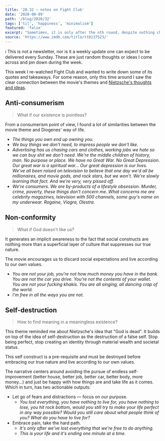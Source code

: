 ```yaml
---
title: '20.32 — notes on Fight Club'
date: '2020-08-09'
path: '/blog/2020/32'
tags: ['til', 'happiness', 'minimalism']
featured: 'false'
excerpt: "Sometimes, it is only after the nth round, despite nothing changes, you see a movie you didn't see before. Maybe the current social environment makes avoiding the pursue of endless self-improvement and just being happy with how things are more relevant than ever."
source: 'https://www.imdb.com/title/tt0137523/'
---
```


ℹ️ This is not a newsletter, nor is it a weekly update one can expect to be delivered every Sunday. These are just random thoughts or ideas I come across and pin down during the week.

This week I re-watched Fight Club and wanted to write down some of its quotes and takeaways. For some reason, only this time around I saw the clear connection between the movie's themes and [Nietzsche's thoughts and ideas](/blog/2020/34).

## Anti-consumerism

> What if our existence is pointless?

From a consumerism point of view, I found a lot of similarities between the movie theme and Diogenes' way of life.

- _The things you own end up owning you._
- _We buy things we don't need, to impress people we don't like._
- _Advertising has us chasing cars and clothes, working jobs we hate so we can buy shit we don't need. We're the middle children of history, man. No purpose or place. We have no Great War. No Great Depression. Our great war is a spiritual war... Our great depression is our lives. We've all been raised on television to believe that one day we'd all be millionaires, and movie gods, and rock stars, but we won't. We're slowly learning that fact. And we're very, very pissed off._
- _We're consumers. We are by-products of a lifestyle obsession. Murder, crime, poverty, these things don't concern me. What concerns me are celebrity magazines, television with 500 channels, some guy's name on my underwear. Rogaine, Viagra, Olestra._

## Non-conformity

> What if God doesn't like us?

It generates an implicit awareness to the fact that social constructs are nothing more than a superficial layer of culture that suppresses our true nature.

The movie encourages us to discard social expectations and live according to our own values.

- _You are not your job, you're not how much money you have in the bank. You are not the car you drive. You're not the contents of your wallet. You are not your fucking khakis. You are all singing, all dancing crap of the world._
- _I'm free in all the ways you are not._

## Self-destruction

> How to find meaning in a meaningless existence?

This theme reminded me about Nietzsche's idea that "God is dead". It builds on top of the idea of self-destruction as the destruction of a false self. Stop being perfect, stop creating an identity through material wealth and societal status.

This self construct is a pre-requisite and must be destroyed before embracing our true nature and live according to our own values.

The narrative centers around avoiding the pursue of endless self-improvement (better house, better job, better car, better body, more money...) and just be happy with how things are and take life as it comes. Which in turn, has two actionable outputs:

- Let go of fears and distractions — focus on our purpose.
  - _You lost everything, you have nothing to live for, you have nothing to lose, you hit rock bottom, would you still try to make your life perfect in any way possible? Would you still care about what people think of you? What do you have to live for?_
- Embrace pain, take the hard path.
  - _It's only after we've lost everything that we're free to do anything._
  - _This is your life and it's ending one minute at a time._
